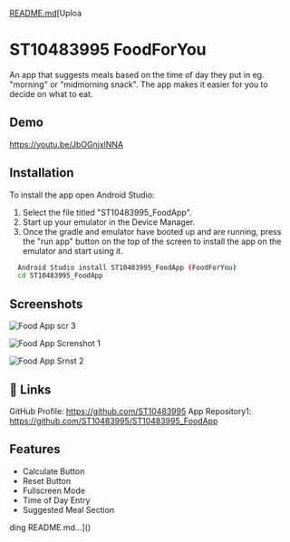 [README.md](https://github.com/user-attachments/files/19543053/README.md)[Uploa
# ST10483995 FoodForYou

An app that suggests meals based on the time of day they put in eg. "morning" or "midmorning snack". The app makes it easier for you to decide on what to eat.
## Demo

https://youtu.be/JbOGnjxlNNA


## Installation

To install the app open Android Studio:
1. Select the file titled "ST10483995_FoodApp".
2. Start up your emulator in the Device Manager.
3. Once the gradle and emulator have booted up and are running, press the "run app" button on the top of the screen to install the app on the emulator and start using it.

```bash
  Android Studio install ST10483995_FoodApp (FoodForYou)
  cd ST10483995_FoodApp
```
    
## Screenshots
![Food App scr 3](https://github.com/user-attachments/assets/287f0539-3514-4d0d-be22-c884b1aa2a90)

![Food App Screnshot 1](https://github.com/user-attachments/assets/0508d174-1652-4d49-8ea7-3279f4ed987d)

![Food App Srnst 2](https://github.com/user-attachments/assets/be1d67ec-fe1c-4a25-92d7-b0078aeffcde)



## 🔗 Links

GitHub Profile: https://github.com/ST10483995
App Repository1: https://github.com/ST10483995/ST10483995_FoodApp

## Features

- Calculate Button
- Reset Button
- Fullscreen Mode
- Time of Day Entry
- Suggested Meal Section 

ding README.md…]()
